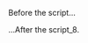 <!DOCTYPE HTML>
<html>

<body>

  <p>Before the script...</p>
  
  <script src="https://code.jquery.com/jquery-3.5.0.js"></script>
  <script>
    var verbs = $.getJSON("verbs.json");
    verbs = verbs.responseJSON;
  </script>

  <p>...After the script_8.</p>
  <script>
  // for wait
  alert("I am an alert box!");
  console.log(verbs["a"])
  </script>

</body>

</html>
